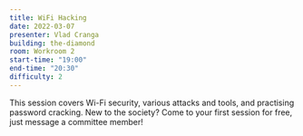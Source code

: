 ```yaml
---
title: WiFi Hacking
date: 2022-03-07
presenter: Vlad Cranga
building: the-diamond
room: Workroom 2
start-time: "19:00"
end-time: "20:30"
difficulty: 2
---
```


This session covers Wi-Fi security, various attacks and tools, and practising password cracking. New to the society? Come to your first session for free, just message a committee member!
